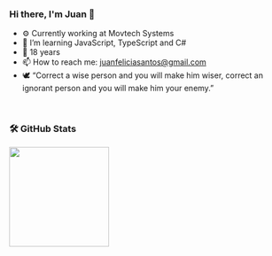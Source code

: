 ### Hi there, I'm Juan 👋

- ⚙️ Currently working at Movtech Systems
- 🧠 I’m learning JavaScript, TypeScript and C#
- 💬 18 years
- 📫 How to reach me: juanfeliciasantos@gmail.com
- 🕊️ “Correct a wise person and you will make him wiser, correct an ignorant person and you will make him your enemy.”
<br>

  ### 🛠️ GitHub Stats

<div>
  <a href="https://github.com/JuanFeliciano">
  <img height="180em" src="https://github-readme-stats-eight-theta.vercel.app/api?username=JuanFeliciano&show_icons=true&theme=tokyonight&include_all_commits=true&count_private=true"/>
  
<div>
  
